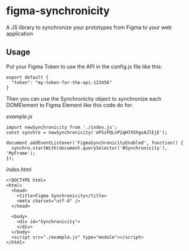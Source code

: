 # figma-synchronicity
A JS library to synchronize your prototypes from Figma to your web application

## Usage

Put your Figma Token to use the API in the config.js file like this:

```
export default {
  "token": "my-token-for-the-api-123456" 
}
```

Then you can use the Synchronicity object to synchronize each DOMElement to Figma Element like this code do for:

_example.js_
```
import newSynchronicity from './index.js';
const synchro = newSynchronicity('ePSiPQLnP2qH7X5hgxAJlEjE');

document.addEventListener('FigmaSynchronicityEnabled', function() {
  synchro.startWith(document.querySelector('#Synchronicity'), 'MyFrame');
});
```

_index.html_
```
<!DOCTYPE html>
<html>
  <head>
    <title>Figma Synchronicity</title>
    <meta charset="utf-8" />
  </head>

  <body>
    <div id="Synchronicity">
    </div>
  </body>
  <script src="./example.js" type="module"></script>
</html>
```

